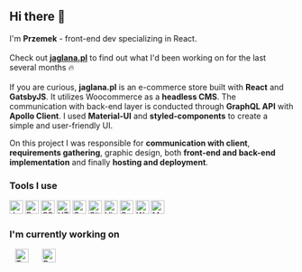 ## Hi there 👋
I'm <b>Przemek</b> - front-end dev specializing in React.</br></br> Check out <a href="https://jaglana.pl" target="_blank"><b>jaglana.pl</b></a> to find out what I'd been working on for the last several months 🔥</br></br>
If you are curious, <b>jaglana.pl</b> is an e-commerce store built with <b>React</b> and <b>GatsbyJS</b>. It utilizes Woocommerce as a <b>headless CMS</b>. The communication with back-end layer is conducted through <b>GraphQL API</b> with <b>Apollo Client</b>. I used <b>Material-UI</b> and <b>styled-components</b> to create a simple and user-friendly UI.</br>

On this project I was responsible for <b>communication with client</b>, <b>requirements gathering</b>, graphic design, both <b>front-end and back-end implementation</b> and finally <b>hosting and deployment</b>.

### Tools I use
<a href="https://developer.mozilla.org/en-US/docs/Web/JavaScript" title="JavaScript"><img src="https://github.com/tomchen/stack-icons/blob/master/logos/javascript.svg" alt="JavaScript" width="24px" height="24px"></a>
<a href="https://reactjs.org/" title="React"><img src="https://github.com/tomchen/stack-icons/blob/master/logos/react.svg" alt="React" width="24px" height="24px"></a>
<a href="https://www.w3.org/TR/CSS/" title="CSS3"><img src="https://github.com/tomchen/stack-icons/blob/master/logos/css-3.svg" alt="CSS3" width="24px" height="24px"></a>
<a href="https://www.w3.org/TR/html5/" title="HTML5"><img src="https://github.com/tomchen/stack-icons/blob/master/logos/html-5.svg" alt="HTML5" width="24px" height="24px"></a>
<a href="https://graphql.org/" title="GraphQL"><img src="https://github.com/tomchen/stack-icons/blob/master/logos/graphql.svg" alt="GraphQL" width="24px" height="24px"></a>
<a href="https://git-scm.com/" title="Git"><img src="https://github.com/tomchen/stack-icons/blob/master/logos/git-icon.svg" alt="Git" width="24px" height="24px"></a>
<a href="https://code.visualstudio.com/" title="Visual Studio Code"><img src="https://github.com/tomchen/stack-icons/blob/master/logos/visual-studio-code.svg" alt="Visual Studio Code" width="24px" height="24px"></a>
<a href="https://www.gatsbyjs.org/" title="Gatsby"><img src="https://github.com/tomchen/stack-icons/blob/master/logos/gatsby.svg" alt="Gatsby" width="24px" height="24px"></a>
<a href="https://wordpress.org/" title="WordPress"><img src="https://github.com/tomchen/stack-icons/blob/master/logos/wordpress-icon.svg" alt="WordPress" width="24px" height="24px"></a>
<a href="https://material-ui.com/" title="Material UI"><img src="https://github.com/tomchen/stack-icons/blob/master/logos/material-ui.svg" alt="Material UI" width="24px" height="24px"></a>

### I'm currently working on
<a href="https://www.typescriptlang.org/" title="Typescript"  style="margin: 10px;"><img src="https://github.com/tomchen/stack-icons/blob/master/logos/typescript-icon.svg" alt="Typescript" width="24px" height="24px"></a>
<a href="https://redux.js.org/" title="Redux"  style="margin: 10px;"><img src="https://github.com/tomchen/stack-icons/blob/master/logos/redux.svg" alt="Redux" width="24px" height="24px"></a>

<!-- 
**pwielgosik/pwielgosik** is a ✨ _special_ ✨ repository because its `README.md` (this file) appears on your GitHub profile.

Here are some ideas to get you started:

- 🔭 I’m currently working on ...
- 🌱 I’m currently learning ...
- 👯 I’m looking to collaborate on ...
- 🤔 I’m looking for help with ...
- 💬 Ask me about ...
- 📫 How to reach me: ...
- 😄 Pronouns: ...
- ⚡ Fun fact: ...
-->
